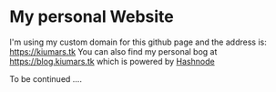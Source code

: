# My personal Website

I'm using my custom domain for this github page and the address is: https://kiumars.tk
You can also find my personal bog at https://blog.kiumars.tk which is powered by [Hashnode](https://hashnode.com/)

To be continued ....